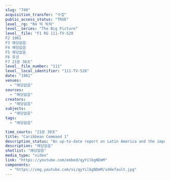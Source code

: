 ```yaml
---
slug: "748"
acquisition_transfer: "수집"
public_access_status: "TRUE"
level__rg: "R4 빅 픽쳐"
level__series: "The Big Picture"
level__file: "F1 RG 111-TV-528
F2 1961
F3 해당없음
F4 해당없음
F5 해당없음
F6 유성
F7 21분 38초"
level__file_number: "111"
level__local_identifier: "111-TV-528"
date: "1961"
venues: 
  - "해당없음"
sources: 
  - "해당없음"
creators: 
  - "해당없음"
subjects: 
  - "해당없음"
tags: 
  - "해당없음"

time_courts: "21분 38초"
title: "Caribbean Command 1"
description_status: "An up-to-date report on Latin America and the importance of our neighbors to the south in the maintenance of our freedom."
description: "해당없음"
shotlist: "해당없음"
media_type: "video"
link: "https://youtube.com/embed/qyYilbgNDmM"
components: 
  - "https://img.youtube.com/vi/qyYilbgNDmM/sddefault.jpg"
---
```

